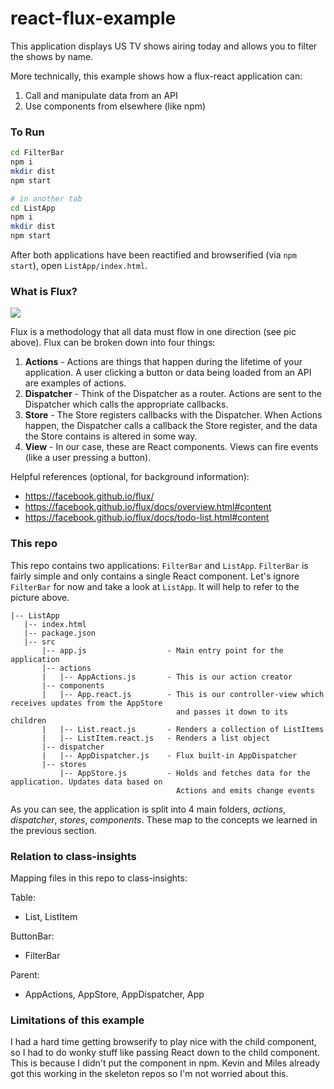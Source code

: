# react-flux-example

This application displays US TV shows airing today and allows you to filter the shows by name.

More technically, this example shows how a flux-react application can:

1. Call and manipulate data from an API
2. Use components from elsewhere (like npm)

### To Run

```bash
cd FilterBar
npm i
mkdir dist
npm start

# in another tab
cd ListApp
npm i
mkdir dist
npm start
```

After both applications have been reactified and browserified (via `npm start`), open `ListApp/index.html`.

### What is Flux?

![](https://facebook.github.io/flux/img/flux-simple-f8-diagram-explained-1300w.png)

Flux is a methodology that all data must flow in one direction (see pic above). Flux can be broken down into four things:

1. **Actions** - Actions are things that happen during the lifetime of your application. A user clicking a button or data being loaded from an API are examples of actions.
2. **Dispatcher** - Think of the Dispatcher as a router. Actions are sent to the Dispatcher which calls the appropriate callbacks.
3. **Store** - The Store registers callbacks with the Dispatcher. When Actions happen, the Dispatcher calls a callback the Store register, and the data the Store contains is altered in some way.
4. **View** - In our case, these are React components. Views can fire events (like a user pressing a button).

Helpful references (optional, for background information):
 * https://facebook.github.io/flux/
 * https://facebook.github.io/flux/docs/overview.html#content
 * https://facebook.github.io/flux/docs/todo-list.html#content
 
### This repo

This repo contains two applications: `FilterBar` and `ListApp`. `FilterBar` is fairly simple and only contains a single React component. Let's ignore `FilterBar` for now and take a look at `ListApp`. It will help to refer to the picture above.
 
 ```
 |-- ListApp
    |-- index.html
    |-- package.json
    |-- src
        |-- app.js                  - Main entry point for the application
        |-- actions
        |   |-- AppActions.js       - This is our action creator
        |-- components
        |   |-- App.react.js        - This is our controller-view which receives updates from the AppStore
                                      and passes it down to its children
        |   |-- List.react.js       - Renders a collection of ListItems
        |   |-- ListItem.react.js   - Renders a list object
        |-- dispatcher
        |   |-- AppDispatcher.js    - Flux built-in AppDispatcher
        |-- stores
            |-- AppStore.js         - Holds and fetches data for the application. Updates data based on
                                      Actions and emits change events
 ```

As you can see, the application is split into 4 main folders, *actions*, *dispatcher*, *stores*, *components*. These map to the concepts we learned in the previous section.

### Relation to class-insights

Mapping files in this repo to class-insights:

Table:
* List, ListItem

ButtonBar:
* FilterBar

Parent:
* AppActions, AppStore, AppDispatcher, App

### Limitations of this example

I had a hard time getting browserify to play nice with the child component, so I had to do wonky stuff like passing React down to the child component. This is because I didn't put the component in npm. Kevin and Miles already got this working in the skeleton repos so I'm not worried about this.

